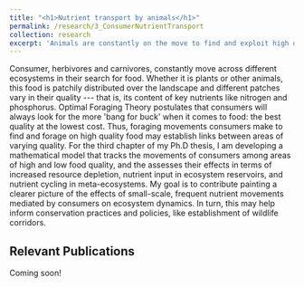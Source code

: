 ```yaml
---
title: "<h1>Nutrient transport by animals</h1>"
permalink: /research/3_ConsumerNutrientTransport
collection: research
excerpt: 'Animals are constantly on the move to find and exploit high quality food patches. These movement, which happen at small spatial scale and on a daily basis, hold the potential to link habitats with very different productivities and nutrients availability. I am working to develop a mathematical model to describe these links and their implications for ecosystem dynamics and conservation policies'
---
```


<!-- <img src="" alt="" style = "width:250px;height:400px;margin-right:15px;float:left"> -->
Consumer, herbivores and carnivores, constantly move across different ecosystems in their search for food. Whether it is plants or other animals, this food is patchily distributed over the landscape and different patches vary in their quality --- that is, its content of key nutrients like nitrogen and phosphorus. Optimal Foraging Theory postulates that consumers will always look for the more 'bang for buck' when it comes to food: the best quality at the lowest cost. Thus, foraging movements consumers make to find and forage on high quality food may establish links between areas of varying quality. For the third chapter of my Ph.D thesis, I am developing a mathematical model that tracks the movements of consumers among areas of high and low food quality, and the assesses their effects in terms of increased resource depletion, nutrient input in ecosystem reservoirs, and nutrient cycling in meta-ecosystems. My goal is to contribute painting a clearer picture of the effects of small-scale, frequent nutrient movements mediated by consumers on ecosystem dynamics. In turn, this may help inform conservation practices and policies, like establishment of wildlife corridors.

## Relevant Publications

Coming soon!
